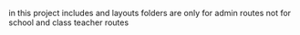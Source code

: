 in this project includes and layouts folders are only for admin routes not for school and class teacher routes
